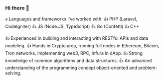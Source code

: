 ### Hi there 👋

 
 :fist: Languages and frameworks I've worked with:
 :+1: PHP (Laravel, CodeIgniter)
 :+1: JS (Node.JS, TypeScript)
 :+1: Go (Confetti)
 :+1: C++
 
:+1: Experienced in building and interacting with RESTful APIs and data modeling.
:+1: Hands in Crypto area, running full nodes in Ethereum, Bitcoin, Tron networks. Implementing web3, RPC, Infura in dApp.
:+1: Strong knowledge of common algorithms and data structures.
:+1: An advanced understanding of the programming concept object-oriented and problem-solving.

<!--
**Farhadesfandiar/Farhadesfandiar** is a ✨ _special_ ✨ repository because its `README.md` (this file) appears on your GitHub profile.

Here are some ideas to get you started:

- 🔭 I’m currently working on ...
- 🌱 I’m currently learning ...
- 👯 I’m looking to collaborate on ...
- 🤔 I’m looking for help with ...
- 💬 Ask me about ...
- 📫 How to reach me: ...
- 😄 Pronouns: ...
- ⚡ Fun fact: ...
-->
